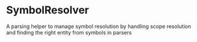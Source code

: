 # SymbolResolver
A parsing helper to manage symbol resolution by handling scope resolution and finding the right entity from symbols in parsers
